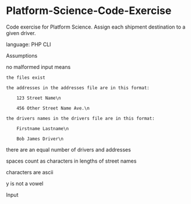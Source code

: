 # Platform-Science-Code-Exercise
Code exercise for Platform Science.  Assign each shipment destination to a given driver.

language: PHP CLI

Assumptions

  no malformed input means
  
    the files exist
    
    the addresses in the addresses file are in this format:
    
        123 Street Name\n
        
        456 Other Street Name Ave.\n
        
    the drivers names in the drivers file are in this format:
    
        Firstname Lastname\n
        
        Bob James Driver\n
        
  there are an equal number of drivers and addresses
  
  spaces count as characters in lengths of street names
  
  characters are ascii
  
  y is not a vowel
  
  Input 
